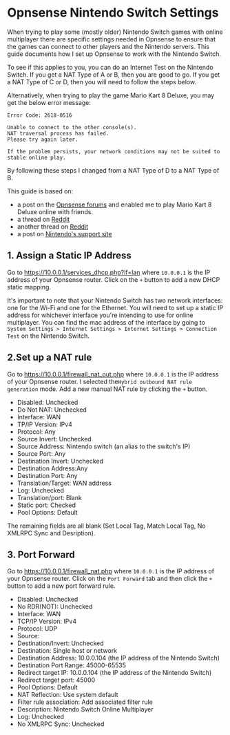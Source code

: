 # Opnsense Nintendo Switch Settings

When trying to play some (mostly older) Nintendo Switch games with online multiplayer there are specific settings needed in Opnsense to ensure that the games can connect to other players and the Nintendo servers. This guide documents how I set up Opnsense to work with the Nintendo Switch.

To see if this applies to you, you can do an Internet Test on the Nintendo Switch. If you get a NAT Type of A or B, then you are good to go. If you get a NAT Type of C or D, then you will need to follow the steps below.

Alternatively, when trying to play the game Mario Kart 8 Deluxe, you may get the below error message:

```text
Error Code: 2618-0516

Unable to connect to the other console(s).
NAT traversal process has failed.
Please try again later.

If the problem persists, your network conditions may not be suited to stable online play.
```

By following these steps I changed from a NAT Type of D to a NAT Type of B.

This guide is based on:

- a post on the [Opnsense forums](https://forum.opnsense.org/index.php?topic=17499.0) and enabled me to play Mario Kart 8 Deluxe online with friends.
- a thread on [Reddit](https://www.reddit.com/r/OPNsenseFirewall/comments/g3sx2l/tip_opnsense_and_nintendo_switch_nat_rules/)
- another thread on [Reddit](https://www.reddit.com/r/NintendoSwitch/comments/lzfhyi/help_nat_type_d_error/)
- a post on [Nintendo's support site](https://en-americas-support.nintendo.com/app/answers/detail/a_id/22455/)

## 1. Assign a Static IP Address

Go to <https://10.0.0.1/services_dhcp.php?if=lan> where `10.0.0.1` is the IP address of your Opnsense router. Click on the `+` button to add a new DHCP static mapping.

It's important to note that your Nintendo Switch has two network interfaces: one for the Wi-Fi and one for the Ethernet. You will need to set up a static IP address for whichever interface you're intending to use for online multiplayer. You can find the mac address of the interface by going to `System Settings > Internet Settings > Internet Settings > Connection Test` on the Nintendo Switch.

## 2.Set up a NAT rule

Go to <https://10.0.0.1/firewall_nat_out.php> where `10.0.0.1` is the IP address of your Opnsense router. I selected the`Hybrid outbound NAT rule generation` mode. Add a new manual NAT rule by clicking the `+` button.

- Disabled: Unchecked
- Do Not NAT: Unchecked
- Interface: WAN
- TP/IP Version: IPv4
- Protocol: Any
- Source Invert: Unchecked
- Source Address: Nintendo switch (an alias to the switch's IP)
- Source Port: Any
- Destination Invert: Unchecked
- Destination Address:Any
- Destination Port: Any
- Translation/Target: WAN address
- Log: Unchecked
- Translation/port: Blank
- Static port: Checked
- Pool Options: Default

The remaining fields are all blank (Set Local Tag, Match Local Tag, No XMLRPC Sync and Desription).

## 3. Port Forward

Go to <https://10.0.0.1/firewall_nat.php> where `10.0.0.1` is the IP address of your Opnsense router. Click on the `Port Forward` tab and then click the `+` button to add a new port forward rule.

- Disabled: Unchecked
- No RDR(NOT): Unchecked
- Interface: WAN
- TCP/IP Version: IPv4
- Protocol: UDP
- Source:
- Destination/Invert: Unchecked
- Destination: Single host or network
- Destination Address: 10.0.0.104 (the IP address of the Nintendo Switch)
- Destination Port Range: 45000-65535
- Redirect target IP: 10.0.0.104 (the IP address of the Nintendo Switch)
- Redirect target port: 45000
- Pool Options: Default
- NAT Reflection: Use system default
- Filter rule association: Add associated filter rule
- Description: Nintendo Switch Online Multiplayer
- Log: Unchecked
- No XMLRPC Sync: Unchecked
